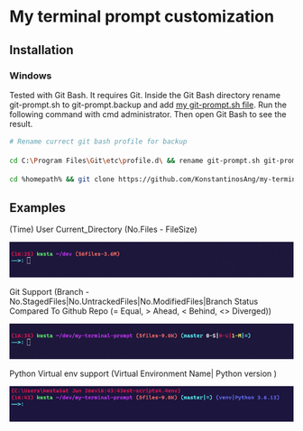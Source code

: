 # My terminal prompt customization

## Installation

### Windows

Tested with Git Bash. It requires Git. Inside the Git Bash directory rename git-prompt.sh to git-prompt.backup and add [my git-prompt.sh file](git-prompt.sh). Run the following command with cmd administrator. Then open Git Bash to see the result.

```bash
# Rename currect git bash profile for backup

cd C:\Program Files\Git\etc\profile.d\ && rename git-prompt.sh git-prompt.backup

cd %homepath% && git clone https://github.com/KonstantinosAng/my-terminal-prompt && cd my-terminal-prompt && copy git-prompt.sh "C:\Program Files\Git\etc\profile.d\git-prompt.sh"

```

## Examples

<p align='center'>
  <p> (Time) User Current_Directory (No.Files - FileSize) </p>
  <img src="./img/img1.png"/>
  <p> Git Support (Branch - No.StagedFiles|No.UntrackedFiles|No.ModifiedFiles|Branch Status Compared To Github Repo (= Equal, > Ahead, < Behind, <> Diverged)) </p>
  <img src="./img/img2.png"/>
  <p> Python Virtual env support (Virtual Environment Name| Python version ) </p>
  <img src="./img/img3.png"/>
</p>